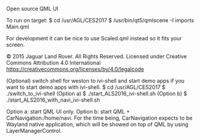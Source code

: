 Open source QML UI

To run on target:
$ cd /usr/AGL/CES2017
$ /usr/bin/qt5/qmlscene -I imports Main.qml

For development it can be nice to use Scaled.qml instead so it fits your screen.



© 2015 Jaguar Land Rover. All Rights Reserved.
Licensed under Creative Commons Attribution 4.0 International
https://creativecommons.org/licenses/by/4.0/legalcode

(Optional) switch shell for weston to ivi-shell and start demo apps if you want to start demo apps with ivi-shell.
$ cd /usr/AGL/CES2017
$ ./switch_to_ivi-shell
(Option a) $ ./start_ALS2016_ivi-shell.sh
(Option b) $ ./start_ALS2016_with_navi_ivi-shell.sh

Option a: start QML UI only.
Option b: start QML + CarNavigation:/home/navi. For the time being, CarNavigation expects to be Wayland native application, which will be showed on top of QML by using LayerManagerControl.

